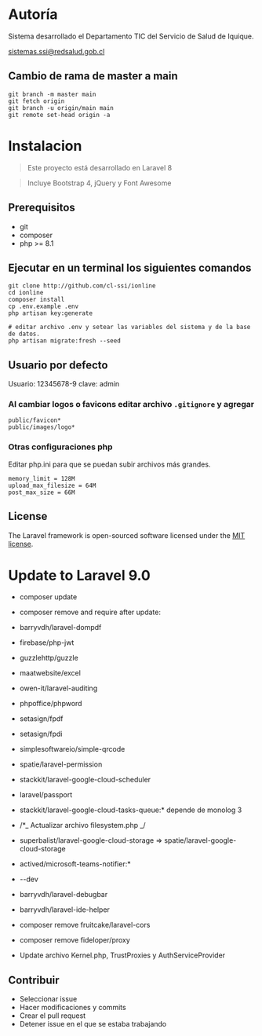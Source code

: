 # Autoría

Sistema desarrollado el Departamento TIC del Servicio de Salud de Iquique.

sistemas.ssi@redsalud.gob.cl

## Cambio de rama de master a main

```
git branch -m master main
git fetch origin
git branch -u origin/main main
git remote set-head origin -a
```

# Instalacion

> Este proyecto está desarrollado en Laravel 8

> Incluye Bootstrap 4, jQuery y Font Awesome

## Prerequisitos

-   git
-   composer
-   php >= 8.1

## Ejecutar en un terminal los siguientes comandos

```
git clone http://github.com/cl-ssi/ionline
cd ionline
composer install
cp .env.example .env
php artisan key:generate

# editar archivo .env y setear las variables del sistema y de la base de datos.
php artisan migrate:fresh --seed
```

## Usuario por defecto

Usuario: 12345678-9 clave: admin

### Al cambiar logos o favicons editar archivo `.gitignore` y agregar

```
public/favicon*
public/images/logo*
```

### Otras configuraciones php

Editar php.ini para que se puedan subir archivos más grandes.

```
memory_limit = 128M
upload_max_filesize = 64M
post_max_size = 66M
```

## License

The Laravel framework is open-sourced software licensed under the [MIT license](https://opensource.org/licenses/MIT).

# Update to Laravel 9.0

- composer update

- composer remove and require after update:

- barryvdh/laravel-dompdf
- firebase/php-jwt
- guzzlehttp/guzzle
- maatwebsite/excel
- owen-it/laravel-auditing
- phpoffice/phpword
- setasign/fpdf
- setasign/fpdi
- simplesoftwareio/simple-qrcode
- spatie/laravel-permission
- stackkit/laravel-google-cloud-scheduler
- laravel/passport

- stackkit/laravel-google-cloud-tasks-queue:\* depende de monolog 3

- /\*_ Actualizar archivo filesystem.php _/
- superbalist/laravel-google-cloud-storage => spatie/laravel-google-cloud-storage

- actived/microsoft-teams-notifier:\*

- --dev
- barryvdh/laravel-debugbar
- barryvdh/laravel-ide-helper

- composer remove fruitcake/laravel-cors
- composer remove fideloper/proxy
- Update archivo Kernel.php, TrustProxies y AuthServiceProvider

## Contribuir
- Seleccionar issue
- Hacer modificaciones y commits
- Crear el pull request
- Detener issue en el que se estaba trabajando


